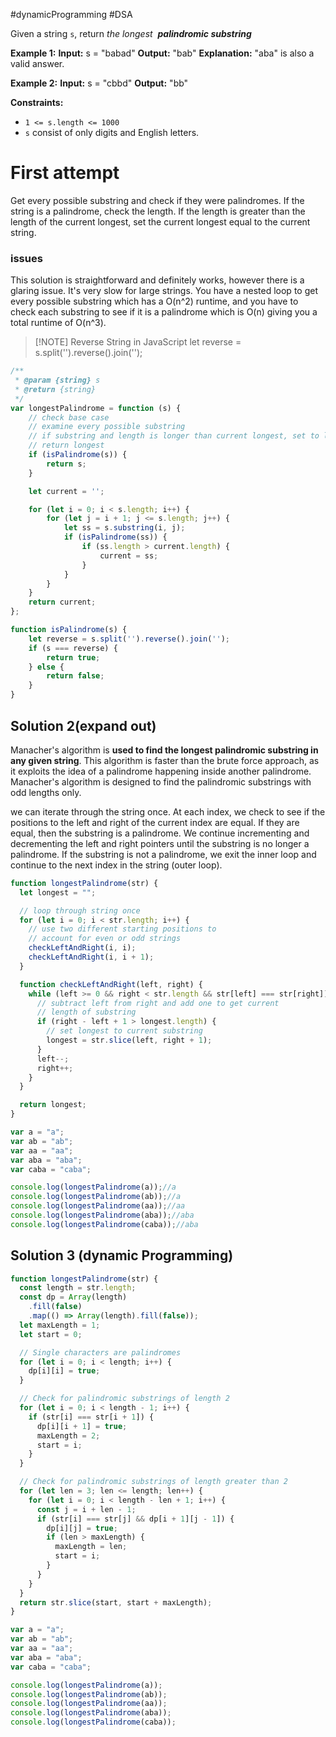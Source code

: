 
#dynamicProgramming  #DSA 

Given a string `s`, return _the longest_  ***palindromic substring***

**Example 1:**
**Input:** s = "babad"
**Output:** "bab"
**Explanation:** "aba" is also a valid answer.

**Example 2:**
**Input:** s = "cbbd"
**Output:** "bb"

**Constraints:**

- `1 <= s.length <= 1000`
- `s` consist of only digits and English letters.



# First attempt
Get every possible substring and check if they were palindromes. If the string is a palindrome, check the length. If the length is greater than the length of the current longest, set the current longest equal to the current string.

### issues
This solution is straightforward and definitely works, however there is a glaring issue. It's very slow for large strings. You have a nested loop to get every possible substring which has a O(n^2) runtime, and you have to check each substring to see if it is a palindrome which is O(n) giving you a total runtime of O(n^3).


> [!NOTE] Reverse String in JavaScript
> let reverse = s.split('').reverse().join('');



```js
/**
 * @param {string} s
 * @return {string}
 */
var longestPalindrome = function (s) {
    // check base case
    // examine every possible substring
    // if substring and length is longer than current longest, set to longest
    // return longest
    if (isPalindrome(s)) {
        return s;
    }

    let current = '';

    for (let i = 0; i < s.length; i++) {
        for (let j = i + 1; j <= s.length; j++) {
            let ss = s.substring(i, j);
            if (isPalindrome(ss)) {
                if (ss.length > current.length) {
                    current = ss;
                }
            }
        }
    }
    return current;
};

function isPalindrome(s) {
    let reverse = s.split('').reverse().join('');
    if (s === reverse) {
        return true;
    } else {
        return false;
    }
}
```

## Solution 2(expand out)

Manacher's algorithm is **used to find the longest palindromic substring in any given string**. This algorithm is faster than the brute force approach, as it exploits the idea of a palindrome happening inside another palindrome. Manacher's algorithm is designed to find the palindromic substrings with odd lengths only.

we can iterate through the string once. At each index, we check to see if the positions to the left and right of the current index are equal. If they are equal, then the substring is a palindrome.
We continue incrementing and decrementing the left and right pointers until the substring is no longer a palindrome. If the substring is not a palindrome, we exit the inner loop and continue to the next index in the string (outer loop).

```js
function longestPalindrome(str) {
  let longest = "";

  // loop through string once
  for (let i = 0; i < str.length; i++) {
    // use two different starting positions to
    // account for even or odd strings
    checkLeftAndRight(i, i);
    checkLeftAndRight(i, i + 1);
  }

  function checkLeftAndRight(left, right) {
    while (left >= 0 && right < str.length && str[left] === str[right]) {
      // subtract left from right and add one to get current
      // length of substring
      if (right - left + 1 > longest.length) {
        // set longest to current substring
        longest = str.slice(left, right + 1);
      }
      left--;
      right++;
    }
  }

  return longest;
}

var a = "a";
var ab = "ab";
var aa = "aa";
var aba = "aba";
var caba = "caba";

console.log(longestPalindrome(a));//a
console.log(longestPalindrome(ab));//a
console.log(longestPalindrome(aa));//aa
console.log(longestPalindrome(aba));//aba
console.log(longestPalindrome(caba));//aba
```

## Solution 3 (dynamic Programming)

```js
function longestPalindrome(str) {
  const length = str.length;
  const dp = Array(length)
    .fill(false)
    .map(() => Array(length).fill(false));
  let maxLength = 1;
  let start = 0;

  // Single characters are palindromes
  for (let i = 0; i < length; i++) {
    dp[i][i] = true;
  }

  // Check for palindromic substrings of length 2
  for (let i = 0; i < length - 1; i++) {
    if (str[i] === str[i + 1]) {
      dp[i][i + 1] = true;
      maxLength = 2;
      start = i;
    }
  }

  // Check for palindromic substrings of length greater than 2
  for (let len = 3; len <= length; len++) {
    for (let i = 0; i < length - len + 1; i++) {
      const j = i + len - 1;
      if (str[i] === str[j] && dp[i + 1][j - 1]) {
        dp[i][j] = true;
        if (len > maxLength) {
          maxLength = len;
          start = i;
        }
      }
    }
  }
  return str.slice(start, start + maxLength);
}

var a = "a";
var ab = "ab";
var aa = "aa";
var aba = "aba";
var caba = "caba";

console.log(longestPalindrome(a));
console.log(longestPalindrome(ab));
console.log(longestPalindrome(aa));
console.log(longestPalindrome(aba));
console.log(longestPalindrome(caba));

```